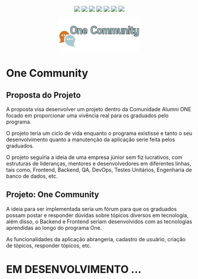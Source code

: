 <p align=center> 
<img src="https://img.shields.io/badge/java-%23ED8B00.svg?style=for-the-badge&logo=openjdk&logoColor=white">
<img src="https://img.shields.io/badge/spring%20boot-%236DB33F.svg?style=for-the-badge&logo=springboot&logoColor=white">  
<img src="https://img.shields.io/badge/MySQL-F2930E?style=for-the-badge&logo=mysql&logoColor=white">   
<img src="https://img.shields.io/badge/IntelliJ_IDEA-000000.svg?style=for-the-badge&logo=intellij-idea&logoColor=white">  
<img src="https://img.shields.io/badge/apache_maven-C71A36?style=for-the-badge&logo=apachemaven&logoColor=white">
<img src="https://img.shields.io/badge/git-F05032.svg?style=for-the-badge&logo=git&logoColor=white">  
<img src="https://img.shields.io/badge/json-000000.svg?style=for-the-badge&logo=json&logoColor=white">  

<br>
</p>

<p align="center">
  <img height="90px" src="./utils/one-community.png">
</p>


# One Community


## Proposta do Projeto

A proposta visa desenvolver um projeto dentro da Comunidade Alumni ONE focado em proporcionar uma vivência real para os graduados pelo programa.

O projeto teria um ciclo de vida enquanto o programa existisse e tanto o seu desenvolvimento quanto a manutenção da aplicação serie feita pelos graduados.

O projeto seguiria a ideia de uma empresa júnior sem fiz lucrativos, com estruturas de lideranças, mentores e desenvolvedores em diferentes linhas, tais como, Frontend, Backend, QA, DevOps, Testes Unitários, Engenharia de banco de dados, etc.


## Projeto: One Community

A ideia para ser implementada seria um fórum para que os graduados possam postar  e responder dúvidas sobre tópicos diversos em tecnologia, além disso, o Backend e Frontend seriam desenvolvidos com as tecnologias aprendidas ao longo do programa One.

As funcionalidades da aplicação abrangeria, cadastro de usuário, criação de tópicos, responder tópicos, etc.


# EM DESENVOLVIMENTO ...